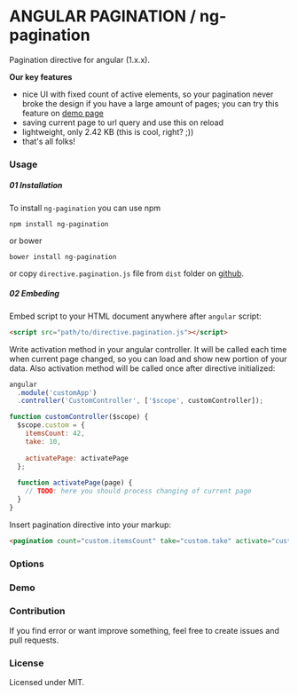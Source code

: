 # ANGULAR PAGINATION / ng-pagination

Pagination directive for angular (1.x.x).

**Our key features**  
- nice UI with fixed count of active elements, so your pagination never broke the design if you have a large amount of pages; you can try this feature on [demo page](http://accetone.github.io/ng-pagination-demo)
- saving current page to url query and use this on reload
- lightweight, only 2.42 KB (this is cool, right? ;))
- that's all folks!

### Usage

##### 01 Installation

To install `ng-pagination` you can use npm

```
npm install ng-pagination
```

or bower

```
bower install ng-pagination
```

or copy `directive.pagination.js` file from `dist` folder on [github](https://github.com/accetone/ng-pagination/blob/master/dist/directive.pagination.js).

##### 02 Embeding
Embed script to your HTML document anywhere after `angular` script:

```html
<script src="path/to/directive.pagination.js"></script>
```

Write activation method in your angular controller. It will be called each time when current page changed, so you can load and show new portion of your data. Also activation method will be called once after directive initialized:

```javascript
angular
  .module('customApp')
  .controller('CustomController', ['$scope', customController]);

function customController($scope) {
  $scope.custom = {
    itemsCount: 42,
    take: 10,
  
    activatePage: activatePage
  };
  
  function activatePage(page) {
    // TODO: here you should process changing of current page
  }
}
```

Insert pagination directive into your markup:

```html
<pagination count="custom.itemsCount" take="custom.take" activate="custom.activatePage"></pagination>
```

### Options

### Demo

### Contribution

If you find error or want improve something, feel free to create issues and pull requests.

### License

Licensed under MIT.
